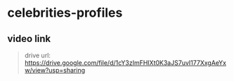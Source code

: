 # celebrities-profiles
## video link
>drive url: https://drive.google.com/file/d/1cY3zImFHIXt0K3aJS7uvI177XxgAeYxw/view?usp=sharing
